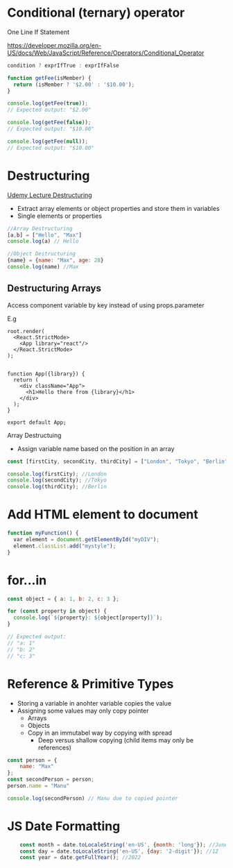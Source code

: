 # Conditional (ternary) operator
One Line If Statement

https://developer.mozilla.org/en-US/docs/Web/JavaScript/Reference/Operators/Conditional_Operator

```js
condition ? exprIfTrue : exprIfFalse
```

```js
function getFee(isMember) {
  return (isMember ? '$2.00' : '$10.00');
}

console.log(getFee(true));
// Expected output: "$2.00"

console.log(getFee(false));
// Expected output: "$10.00"

console.log(getFee(null));
// Expected output: "$10.00"
```

# Destructuring

[Udemy Lecture Destructuring](https://www.udemy.com/course/react-the-complete-guide-incl-redux/learn/lecture/8211798#overview)

- Extract array elements or object properties and store them in variables
- Single elements or properties

```js
//Array Destructuring
[a,b] = ["Hello", "Max"]
console.log(a) // Hello

//Object Destructuring
{name} = {name: "Max", age: 28}
console.log(name) //Max
```

## Destructuring Arrays

Access component variable by key instead of using props.parameter

E.g

```JSX
root.render(
  <React.StrictMode>
    <App library="react"/>
  </React.StrictMode>
);


function App({library}) {
  return (
    <div className="App">
      <h1>Hello there from {library}</h1>
    </div>
  );
}

export default App;

```

Array Destructuing

- Assign variable name based on the position in an array

```js
const [firstCity, secondCity, thirdCity] = ["London", "Tokyo", "Berlin"];

console.log(firstCity); //London
console.log(secondCity); //Tokyo
console.log(thirdCity); //Berlin
```


# Add HTML element to document
```js
function myFunction() {  
  var element = document.getElementById("myDIV");  
  element.classList.add("mystyle");  
}
```


# for...in

```js
const object = { a: 1, b: 2, c: 3 };

for (const property in object) {
  console.log(`${property}: ${object[property]}`);
}

// Expected output:
// "a: 1"
// "b: 2"
// "c: 3"

```


# Reference & Primitive Types

- Storing a variable in anohter variable copies the value
- Assigning some values may only copy pointer
	- Arrays
	- Objects
	- Copy in an immutabel way by copying with spread
		- Deep versus shallow copying (child items may only be references)

```js
const person = {
	name: "Max"
};
const secondPerson = person;
person.name = "Manu"

console.log(secondPerson) // Manu due to copied pointer
```

# JS Date Formatting

```js
    const month = date.toLocaleString('en-US', {month: 'long'}); //June
    const day = date.toLocaleString('en-US', {day: '2-digit'}); //12
    const year = date.getFullYear(); //2022
```